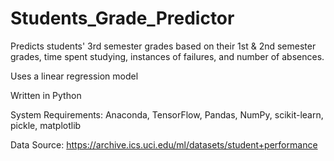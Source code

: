 # Students_Grade_Predictor
Predicts students' 3rd semester grades based on their 1st & 2nd semester grades, time spent studying, instances of failures, and number of absences.

Uses a linear regression model

Written in Python

System Requirements: Anaconda, TensorFlow, Pandas, NumPy, scikit-learn, pickle, matplotlib

Data Source: https://archive.ics.uci.edu/ml/datasets/student+performance
